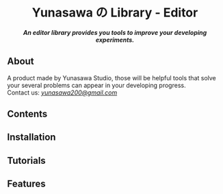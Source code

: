 <h1><div align="center"> Yunasawa の Library - Editor </div></h1>
<h4><div align="center"><i> An editor library provides you tools to improve your developing experiments. </i></div></h4>

<h2> About </h2>
A product made by Yunasawa Studio, those will be helpful tools that solve your several problems can appear in your developing progress. <br>
Contact us: <i><a href=""> yunasawa200@gmail.com </a></i>
<h2> Contents </h2>

<h2> Installation </h2>
<h2> Tutorials </h2>
<h2> Features </h2>

